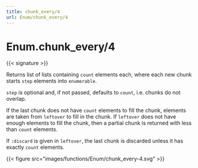```yaml
---
title: chunk_every/4
url: Enum/chunk_every/4
---
```


# Enum.chunk_every/4

{{< signature >}}

Returns list of lists containing `count` elements each, where each new chunk starts `step` elements into `enumerable`.

`step` is optional and, if not passed, defaults to `count`, i.e. chunks do not overlap.

If the last chunk does not have `count` elements to fill the chunk, elements are taken from `leftover` to fill in the chunk. If `leftover` does not have enough elements to fill the chunk, then a partial chunk is returned with less than `count` elements.

If `:discard` is given in `leftover`, the last chunk is discarded unless it has exactly `count` elements.

{{< figure src="images/functions/Enum/chunk_every-4.svg" >}}
